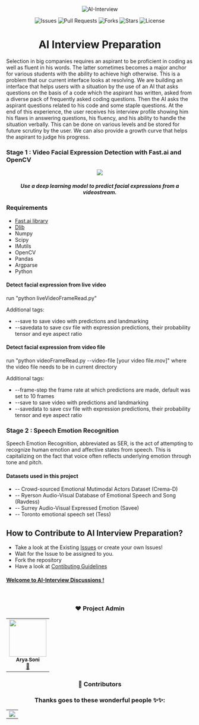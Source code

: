 <div align="center">

![AI-Interview](https://socialify.git.ci/aryasoni98/AI-Interview/image?description=1&font=Source%20Code%20Pro&language=1&owner=1&pattern=Circuit%20Board&theme=Dark)

![Issues](https://img.shields.io/github/issues/aryasoni98/AI-Interview)
![Pull Requests](https://img.shields.io/github/issues-pr/aryasoni98/AI-Interview)
![Forks](https://img.shields.io/github/forks/aryasoni98/AI-Interview)
![Stars](https://img.shields.io/github/stars/aryasoni98/AI-Interview)
![License](https://img.shields.io/github/license/aryasoni98/AI-Interview)

# AI Interview Preparation

</diV>

Selection in big companies requires an aspirant to be proficient in coding as well as fluent in his words. The latter sometimes becomes a major anchor for various students with the ability to achieve high otherwise. This is a problem that our current interface looks at resolving. We are building an interface that helps users with a situation by the use of an AI that asks questions on the basis of a code which the aspirant has written, asked from a diverse pack of frequently asked coding questions. Then the AI asks the aspirant questions related to his code and some staple questions. At the end of this experience, the user receives his interview profile showing him his flaws in answering questions, his fluency, and his ability to handle the situation verbally. This can be done on various levels and be stored for future scrutiny by the user. We can also provide a growth curve that helps the aspirant to judge his progress.

### Stage 1 : Video Facial Expression Detection with Fast.ai and OpenCV

<div align="center">

<img src="./images/facial_movements.jpg" >

##### Use a deep learning model to predict facial expressions from a videostream.

</div>

### Requirements

- [Fast.ai library](https://docs.fast.ai/install.html)
- [Dlib](https://www.pyimagesearch.com/2017/03/27/how-to-install-dlib/)
- Numpy
- Scipy
- IMutils
- OpenCV
- Pandas
- Argparse
- Python

#### Detect facial expression from live video
run "python liveVideoFrameRead.py"

Additional tags:
- --save to save video with predictions and landmarking
- --savedata to save csv file with expression predictions, their probability tensor and eye aspect ratio

#### Detect facial expression from video file
run "python videoFrameRead.py --video-file [your video file.mov]" where the video file needs to be in current directory

Additional tags:
- --frame-step the frame rate at which predictions are made, default was set to 10 frames
- --save to save video with predictions and landmarking
- --savedata to save csv file with expression predictions, their probability tensor and eye aspect ratio

### Stage 2 : Speech Emotion Recognition

Speech Emotion Recognition, abbreviated as SER, is the act of attempting to recognize human emotion and affective states from speech. This is capitalizing on the fact that voice often reflects underlying emotion through tone and pitch.

#### Datasets used in this project
- -- Crowd-sourced Emotional Mutimodal Actors Dataset (Crema-D)
- -- Ryerson Audio-Visual Database of Emotional Speech and Song (Ravdess)
- -- Surrey Audio-Visual Expressed Emotion (Savee)
- -- Toronto emotional speech set (Tess)

## How to Contribute to AI Interview Preparation?

- Take a look at the Existing [Issues](https://github.com/aryasoni98/AI-Interview/issues) or create your own Issues!
- Wait for the Issue to be assigned to you.
- Fork the repository
- Have a look at [Contibuting Guidelines](https://github.com/aryasoni98/AI-Interview/blob/main/CONTRIBUTING.md)

#### [Welcome to AI-Interview Discussions !](https://github.com/aryasoni98/AI-Interview/discussions)

<br>

<div align="center">

### ❤️ Project Admin

 <table>
 	<tr>
 		<td align="center">
 			<a href="https://github.com/aryasoni98">
 				<img src="./images/aryasoni.jpg" width="100px" alt="" />
 				<br /> <sub><b>Arya Soni</b></sub>
 			</a>
 			<br /> <a href="https://github.com/aryasoni98">
 		   👑
 	    </a>
 		</td>
 	</tr>
 </table>

### 🌟 Contributors

### Thanks goes to these wonderful people ✨✨:

<table>
	<tr>
		<td>
       <a href="https://github.com/aryasoni98/AI-Interview/graphs/contributors">
       <img src="https://contrib.rocks/image?repo=aryasoni98/AI-Interview" />
       </a>
		</td>
	</tr>
</table>
</div>
